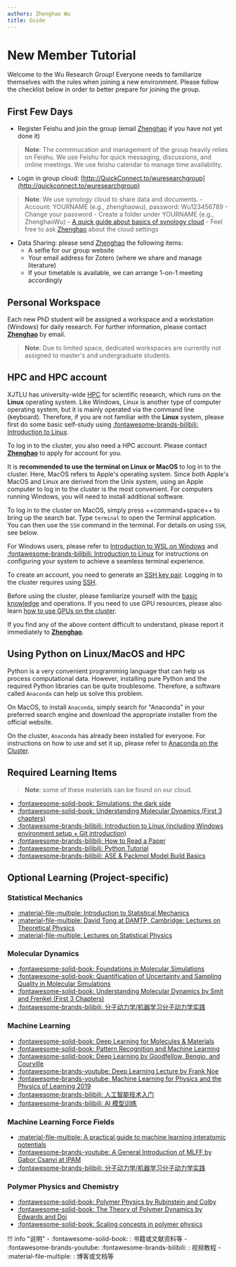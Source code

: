 ```yaml
---
authors: Zhenghao Wu
title: Guide
---
```


# New Member Tutorial

Welcome to the Wu Research Group! Everyone needs to familiarize themselves with the rules when joining a new environment. Please follow the checklist below in order to better prepare for joining the group.

## First Few Days
- Register Feishu and join the group (email [Zhenghao](mailto:zhenghao.wu@xjtlu.edu.cn) if you have not yet done it)
> **Note**: The commnucation and management of the group heavily relies on Feishu. We use Feishu for quick messaging, discussions, and online meetings. We use feishu calendar to manage time availability.

- Login in group cloud: [http://QuickConnect.to/wuresearchgroup](http://quickconnect.to/wuresearchgroup)
> **Note**: We use synology cloud to share data and documents.
    - Account: YOURNAME (e.g., zhenghaowu), password: Wu123456789
    - Change your password
    - Create a folder under YOURNAME (e.g., ZhenghaoWu)
    - [A quick guide about basics of synology cloud](https://kb.synology.com/en-global/DSM/tutorial/Quick_Start_Synology_Drive_users)
    - Feel free to ask [Zhenghao](mailto:zhenghao.wu@xjtlu.edu.cn) about the cloud settings
- Data Sharing: please send [Zhenghao](mailto:zhenghao.wu@xjtlu.edu.cn) the following items:
    - A selfie for our group website
    - Your email address for Zotero (where we share and manage literature)
    - If your timetable is available, we can arrange 1-on-1 meeting accordingly

## Personal Workspace

Each new PhD student will be assigned a workspace and a workstation (Windows) for daily research. For further information, please contact **[Zhenghao](mailto:zhenghao.wu@xjtlu.edu.cn)** by email.

> **Note**: Due to limited space, dedicated workspaces are currently not assigned to master's and undergraduate students.

## HPC and HPC account

XJTLU has university-wide [HPC](https://hpc.xjtlu.edu.cn/) for scientific research, which runs on the **Linux** operating system. Like Windows, Linux is another type of computer operating system, but it is mainly operated via the command line (keyboard). Therefore, if you are not familiar with the **Linux** system, please first do some basic self-study using [:fontawesome-brands-bilibili: Introduction to Linux](./linux/2024.md).

To log in to the cluster, you also need a HPC account. Please contact **[Zhenghao](mailto:zhenghao.wu@xjtlu.edu.cn)** to apply for account for you.

It is **recommended to use the terminal on Linux or MacOS** to log in to the cluster. Here, MacOS refers to Apple's operating system. Since both Apple's MacOS and Linux are derived from the Unix system, using an Apple computer to log in to the cluster is the most convenient. For computers running Windows, you will need to install additional software.

To log in to the cluster on MacOS, simply press ++command+space++ to bring up the search bar. Type `terminal` to open the Terminal application. You can then use the `SSH` command in the terminal. For details on using `SSH`, see below.

For Windows users, please refer to [Introduction to WSL on Windows](../cluster_usage/wsl_usage.md) and [:fontawesome-brands-bilibili: Introduction to Linux](./linux/2024.md) for instructions on configuring your system to achieve a seamless terminal experience.

To create an account, you need to generate an [SSH key pair](../cluster_usage/ssh_note.md#create-key-pair). Logging in to the cluster requires using [SSH](../cluster_usage/ssh_note.md).

Before using the cluster, please familiarize yourself with the [basic knowledge](../cluster_usage/cluster_usage.md) and operations. If you need to use GPU resources, please also learn [how to use GPUs on the cluster](../cluster_usage/gpu_usage.md).

If you find any of the above content difficult to understand, please report it immediately to **[Zhenghao](mailto:zhenghao.wu@xjtlu.edu.cn)**.

## Using Python on Linux/MacOS and HPC

Python is a very convenient programming language that can help us process computational data. However, installing pure Python and the required Python libraries can be quite troublesome. Therefore, a software called `Anaconda` can help us solve this problem.

On MacOS, to install `Anaconda`, simply search for "Anaconda" in your preferred search engine and download the appropriate installer from the official website.

On the cluster, `Anaconda` has already been installed for everyone. For instructions on how to use and set it up, please refer to [Anaconda on the Cluster](../cluster_usage/conda.md).

## Required Learning Items
> **Note**: some of these materials can be found on our cloud.

<div class="annotate" markdown>

- [:fontawesome-solid-book: Simulations: the dark side](https://arxiv.org/pdf/1211.4440v1)
- [:fontawesome-solid-book: Understanding Molecular Dynamics (First 3 chapters)](../book_recommendation.md)
- [:fontawesome-brands-bilibili: Introduction to Linux (including Windows environment setup + Git introduction)](./linux/2024.md) 
- [:fontawesome-brands-bilibili: How to Read a Paper](https://web.stanford.edu/class/ee384m/Handouts/HowtoReadPaper.pdf)
- [:fontawesome-brands-bilibili: Python Tutorial](./python/2024.md)
- [:fontawesome-brands-bilibili: ASE & Packmol Model Build Basics](./tools/2024-ase.md)

</div>

## Optional Learning (Project-specific)

### Statistical Mechanics

- [:material-file-multiple: Introduction to Statistical Mechanics](https://web.stanford.edu/~peastman/statmech/#contents) 
- [:material-file-multiple: David Tong at DAMTP, Cambridge: Lectures on Theoretical Physics](http://www.damtp.cam.ac.uk/user/tong/teaching.html) 
- [:material-file-multiple: Lectures on Statistical Physics](https://www.damtp.cam.ac.uk/user/tong/statphys.html) 


### Molecular Dynamics

- [:fontawesome-solid-book: Foundations in Molecular Simulations](https://livecomsjournal.org/index.php/livecoms/article/view/v1i1e5957)
- [:fontawesome-solid-book: Quantification of Uncertainty and Sampling Quality in Molecular Simulations](https://livecomsjournal.org/index.php/livecoms/article/view/v1i1e5067)
- [:fontawesome-solid-book: Understanding Molecular Dynamics by Smit and Frenkel (First 3 Chapters)](../book_recommendation.md)
- [:fontawesome-brands-bilibili: 分子动力学/机器学习分子动力学实践](./md/2024-md.md)

### Machine Learning

<div class="annotate" markdown>

- [:fontawesome-solid-book: Deep Learning for Molecules & Materials](https://dmol.pub/index.html) 
- [:fontawesome-solid-book: Pattern Recognition and Machine Learning](https://www.microsoft.com/en-us/research/uploads/prod/2006/01/Bishop-Pattern-Recognition-and-Machine-Learning-2006.pdf) 
- [:fontawesome-solid-book: Deep Learning by Goodfellow, Bengio, and Courville](http://alvarestech.com/temp/deep/Deep%20Learning%20by%20Ian%20Goodfellow,%20Yoshua%20Bengio,%20Aaron%20Courville%20(z-lib.org).pdf) 
- [:fontawesome-brands-youtube: Deep Learning Lecture by Frank Noe](https://www.youtube.com/playlist?list=PLqPI2gxxYgMKN5AVcTajQ79BTV4BiFN_0)
- [:fontawesome-brands-youtube: Machine Learning for Physics and the Physics of Learning 2019](https://www.youtube.com/playlist?list=PLHyI3Fbmv0SfQfS1rknFsr_UaaWpJ1EKA)
- [:fontawesome-brands-bilibili: 人工智能技术入门](./ai/2024-ai.md)
- [:fontawesome-brands-bilibili: AI 模型训练](./ai/2024-train.md)

</div>

### Machine Learning Force Fields

- [:material-file-multiple: A practical guide to machine learning interatomic potentials](https://pdf.sciencedirectassets.com/272101/1-s2.0-S1359028625X00024/1-s2.0-S1359028625000014/main.pdf?X-Amz-Security-Token=IQoJb3JpZ2luX2VjEN3%2F%2F%2F%2F%2F%2F%2F%2F%2F%2FwEaCXVzLWVhc3QtMSJHMEUCIQCytEsAip2qstC%2F%2BPOkn4sVQHYbe0%2BvWhmBhBjtilDtaAIgda4IWtcpn3HZdzyfGAPvAOPoApTkrghMnN1SbGOXmpEqsgUIJRAFGgwwNTkwMDM1NDY4NjUiDL4eYLAcGEqw2vmZVSqPBf25%2Ffl4Na86og7b0z%2FaIddSfVDb4konnUlexm1CPvLD4McTdHt14US95gLr4TM4JVrvRJdjZwlLCkAOul9k%2FEKV4ZD9V3z3F%2BkRWZOZCVtjaWPbOqnJt5zumfa5XiKCgPdnpQjtOoGA0LvybxXkVRPqakxAg4xJG%2FQ3XKu8XSGss66aFdcvtCyhoKrUKJ45vyXzCvmHdCuprywCW5ZI%2BoBolGA70XxF2q2KyMpRQ4Vmt%2Bmew5WU4XdP8KxmeCXseMDU%2FWKdhtnyEfS9nhh3UIYVXEnvXYr6MCcbRBXya0GpqY5AJxmp0C5QTW37qjNxdPSZJEmDGrRJ6j2d2jjbDxqEtdAO8tjhSqVzmOmDasVBZyyyfnLsdezvIAmqAph8Lh3tG9SA4CkvWzMuxho2a83aw5Qu%2BVN%2FY%2Fe%2F%2ByVMz%2B786Vy9rKSI2G0qtE0sdEuQq%2BqxZI1cwE962xzvMCNNF8uz3cr8rJ4i2nApdQb3h00NtidZA0b62NtL6bJnY3T32ZSuh0Bya0ykRiD4ag2iO2wUbU%2B9kFQT1YFJw7O9qUfgrlp300ys%2FhJPAKNESMxmj2WkOyU%2BHtrYIB6HtJNwKGUGxcpHq%2FJwQWexhqahbpfkFBvoizX1BBzJ0gq8Lkj2R3G%2BjdYd0wpUGA2k6X6%2BWnOLk8wEVQ%2FLPtdWY9k176H2zsxWXLJdSp04VSBKPdSoplMnv2FbjB%2FH2oQ8D4K2z30ryOSgZYrQzCWeCHJA8Ep5ozMJHPdDGXeLqEP1uijYLvYDTKZ7Px8gSvhu0mshcrglMv5MtZffIzR1sxpIjsCjs1DdOusbX2m4537EdzbzyoA3s7a7olmBa6MtdTPPnbfeL6A5vwThc8MEMLSLgRswk6HwxAY6sQGlfeK4KUZ4n%2BS%2FCFvhrvVlm9C4h1zetiX%2FlVdF1Y%2FEgDL2iVtIyrAIwUzSTKCzNSRmA%2FDAXV9iOUhsnM4%2Bdp%2F%2BuSrj4ES%2F35i387h%2BgEUGqq9vpnrSaAexO%2FakMFkiIKuFA%2FHs9V6wTG82KmW0ZcS%2B01eEIVm8qlh%2FHh%2BkxGDxFtGekolT%2FIVyZ9AyGqEdGdzIo2%2BLfw3gkkN7B13zrRJ9j3Qk8KW7bSw8dZf14JwKzrA%3D&X-Amz-Algorithm=AWS4-HMAC-SHA256&X-Amz-Date=20250813T050522Z&X-Amz-SignedHeaders=host&X-Amz-Expires=300&X-Amz-Credential=ASIAQ3PHCVTYV3CX7WE6%2F20250813%2Fus-east-1%2Fs3%2Faws4_request&X-Amz-Signature=e095ae987a4cc924c685ee52ce35fffb11c630786af8bdbdfb8a9ccfa57545ea&hash=060ecfbfc4a8135b7c963f314400e455ad00b581498c18351fe468bb1b7f02c4&host=68042c943591013ac2b2430a89b270f6af2c76d8dfd086a07176afe7c76c2c61&pii=S1359028625000014&tid=spdf-b4f509c4-7431-41c8-9793-54f0f5d1aa84&sid=4f7e78e89550d04b7789cb74737aaba9ddbfgxrqa&type=client&tsoh=d3d3LnNjaWVuY2VkaXJlY3QuY29t&rh=d3d3LnNjaWVuY2VkaXJlY3QuY29t&ua=0b0c5856035a070150&rr=96e5ad516f4609b8&cc=hk&kca=eyJrZXkiOiIvem1NbFNVMk9nR3pZdGRjbWdwTjA1cURqc0JUckxDSHVwWG10QUlZQUpyN2d4dXh6akRTMlZ1RXFKdzlKbUt1cWFQRGF4eTNTYmF0MGg2SGZRSFZITWJ3K2tNVXdyckI5QVNVNHNwRkNoSXk4SHQza1V5RnpWek9RSENEODJQM1VGQkhaNFJEYi9lRlNpU1FNSVRtRU5SckxPZWRmOG9pR0JvcGg3RElmdG1xL0YzWVV3PT0iLCJpdiI6IjU2NDE1MDdhNTVlNjZkMTg3MTE2NDUxNzZmODMzZTE3In0=_1755061528013)
- [:fontawesome-brands-youtube: A General Introduction of MLFF by Gabor Csanyi at IPAM](https://www.youtube.com/watch?v=JxIFxM1f40U)
- [:fontawesome-brands-bilibili: 分子动力学/机器学习分子动力学实践](./md/2024-md.md)


### Polymer Physics and Chemistry
- [:fontawesome-solid-book: Polymer Physics by Rubinstein and Colby](../book_recommendation.md) 
- [:fontawesome-solid-book: The Theory of Polymer Dynamics by Edwards and Doi](../book_recommendation.md) 
- [:fontawesome-solid-book: Scaling concepts in polymer physics](../book_recommendation.md) 


!!! info "说明"
    - :fontawesome-solid-book: : 书籍或文献资料等
    - :fontawesome-brands-youtube: :fontawesome-brands-bilibili: : 视频教程
    - :material-file-multiple: : 博客或文档等
